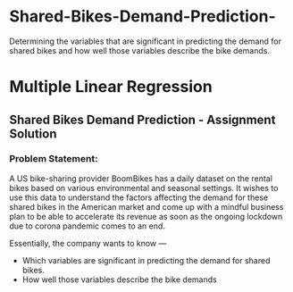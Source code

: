 # Shared-Bikes-Demand-Prediction-
Determining the variables that are significant in predicting the demand for shared bikes and how well those variables describe the bike demands.
# Multiple Linear Regression
## Shared Bikes Demand Prediction - Assignment Solution
### Problem Statement:
A US bike-sharing provider BoomBikes has a daily dataset on the rental bikes based on various environmental and seasonal settings. It wishes to use this data to understand the factors affecting the demand for these shared bikes in the American market and come up with a mindful business plan to be able to accelerate its revenue as soon as the ongoing lockdown due to corona pandemic comes to an end.

Essentially, the company wants to know —

- Which variables are significant in predicting the demand for shared bikes.
- How well those variables describe the bike demands
